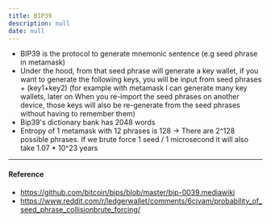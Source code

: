 ```yaml
---
title: BIP39
description: null
date: null
---
```


- BIP39 is the protocol to generate mnemonic sentence (e.g seed phrase in metamask)
- Under the hood, from that seed phrase will generate a key wallet, if you want to generate the following keys, you will be input from seed phrases + (key1+key2) (for example with metamask I can generate many key wallets, later on When you re-import the seed phrases on another device, those keys will also be re-generate from the seed phrases without having to remember them)
- Bip39's dictionary bank has 2048 words
- Entropy of 1 metamask with 12 phrases is 128 -> There are 2^128 possible phrases. If we brute force 1 seed / 1 microsecond it will also take 1.07 \* 10^23 years

---

#### Reference

- https://github.com/bitcoin/bips/blob/master/bip-0039.mediawiki
- https://www.reddit.com/r/ledgerwallet/comments/6cjvam/probability_of_seed_phrase_collisionbrute_forcing/
